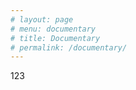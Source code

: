 ```yaml
---
# layout: page
# menu: documentary
# title: Documentary
# permalink: /documentary/
---
```

<p>123</p>